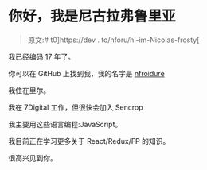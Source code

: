 # 你好，我是尼古拉弗鲁里亚

> 原文:# t0]https://dev . to/nforu/hi-im-Nicolas-frosty[

我已经编码 17 年了。

你可以在 GitHub 上找到我，我的名字是 [nfroidure](https://github.com/nfroidure)

我住在里尔。

我在 7Digital 工作，但很快会加入 Sencrop

我主要用这些语言编程:JavaScript。

我目前正在学习更多关于 React/Redux/FP 的知识。

很高兴见到你。